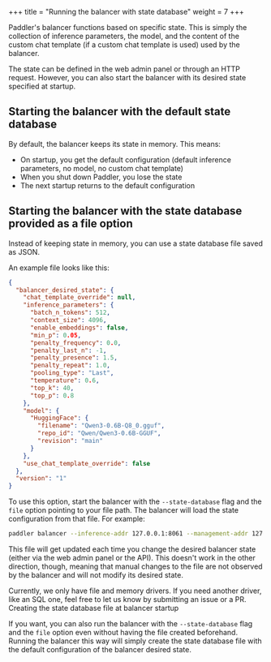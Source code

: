 +++
title = "Running the balancer with state database"
weight = 7
+++

Paddler's balancer functions based on specific state. This is simply the collection of inference parameters, the model, and the content of the custom chat template (if a custom chat template is used) used by the balancer.

The state can be defined in the web admin panel or through an HTTP request. However, you can also start the balancer with its desired state specified at startup.


## Starting the balancer with the default state database

By default, the balancer keeps its state in memory. This means:

- On startup, you get the default configuration (default inference parameters, no model, no custom chat template)
- When you shut down Paddler, you lose the state
- The next startup returns to the default configuration

## Starting the balancer with the state database provided as a file option

Instead of keeping state in memory, you can use a state database file saved as JSON.

An example file looks like this:

```JSON
{
  "balancer_desired_state": {
    "chat_template_override": null,
    "inference_parameters": {
      "batch_n_tokens": 512,
      "context_size": 4096,
      "enable_embeddings": false,
      "min_p": 0.05,
      "penalty_frequency": 0.0,
      "penalty_last_n": -1,
      "penalty_presence": 1.5,
      "penalty_repeat": 1.0,
      "pooling_type": "Last",
      "temperature": 0.6,
      "top_k": 40,
      "top_p": 0.8
    },
    "model": {
      "HuggingFace": {
        "filename": "Qwen3-0.6B-Q8_0.gguf",
        "repo_id": "Qwen/Qwen3-0.6B-GGUF",
        "revision": "main"
      }
    },
    "use_chat_template_override": false
  },
  "version": "1"
}
```

To use this option, start the balancer with the `--state-database` flag and the `file` option pointing to your file path. The balancer will load the state configuration from that file. For example:

```bash
paddler balancer --inference-addr 127.0.0.1:8061 --management-addr 127.0.0.1:8060 --state-database file:///path/to/your/file.json
```

This file will get updated each time you change the desired balancer state (either via the web admin panel or the API). This doesn't work in the other direction, though, meaning that manual changes to the file are not observed by the balancer and will not modify its desired state.

<div class="formatted-text__note"">
    Currently, we only have file and memory drivers. If you need another driver, like an SQL one, feel free to let us know by submitting an issue or a PR.
</div

## Creating the state database file at balancer startup

If you want, you can also run the balancer with the `--state-database` flag and the `file` option even without having the file created beforehand. Running the balancer this way will simply create the state database file with the default configuration of the balancer desired state.

